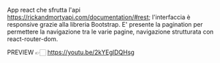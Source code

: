 App react che sfrutta l'api https://rickandmortyapi.com/documentation/#rest; l'interfaccia è responsive grazie alla libreria Bootstrap. E' presente la pagination per permettere la navigazione tra le varie pagine, navigazione strutturata con react-router-dom.

PREVIEW 👉🏻 https://youtu.be/2kYEglDQHsg
